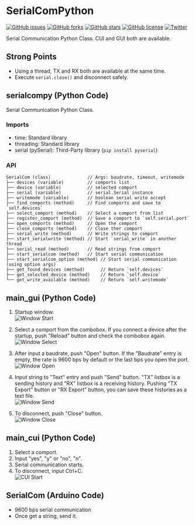 # SerialComPython
[![GitHub issues](https://img.shields.io/github/issues/kayrlas/SerialComPython)](https://github.com/kayrlas/SerialComPython/issues)
[![GitHub forks](https://img.shields.io/github/forks/kayrlas/SerialComPython)](https://github.com/kayrlas/SerialComPython/network)
[![GitHub stars](https://img.shields.io/github/stars/kayrlas/SerialComPython)](https://github.com/kayrlas/SerialComPython/stargazers)
[![GitHub license](https://img.shields.io/github/license/kayrlas/SerialComPython)](https://github.com/kayrlas/SerialComPython/blob/master/LICENSE)
[![Twitter](https://img.shields.io/twitter/url/https/github.com/kayrlas/SerialComPython?style=social)](https://twitter.com/intent/tweet?text=Wow:&url=https%3A%2F%2Fgithub.com%2Fkayrlas%2FSerialComPython)

Serial Communication Python Class. CUI and GUI both are available.

## Strong Points
- Using a thread, TX and RX both are available at the same time.
- Execute `serial.close()` and disconnect safely.

## serialcompy (Python Code)
Serial Communication Python Class.
### Imports
- time: Standard library
- threading: Standard library
- serial (pySerial): Third-Party library (`pip install pyserial`)
### API
```
SerialCom (class)              // Args: baudrate, timeout, writemode
├── devices (variable)         // comports list  
├── device (variable)          // selected comport  
├── serial (variable)          // serial.Serial instance  
├── writemode (variable)       // boolean serial write accept  
├── find_comports (method)     // Find comports and save to `self.devices`  
├── select_comport (method)    // Select a comport from list  
├── register_comport (method)  // Save a comport to `self.serial.port`  
├── open_comports (method)     // Open the comport  
├── close_comports (method)    // Close ther comport  
├── serial_write (method)      // Write strings to comport  
├── start_serialwrite (method) // Start `serial_write` in another thread  
├── serial_read (method)       // Read strings from comport  
├── start_serialcom (method)   // Start serial communication  
├── start_serialcom_option (method) // Start serial communication (using option args)  
├── get_found_devices (method)      // Return `self.devices`  
├── get_selected_device (method)    // Return `self.device`  
└── get_write_available (method)    // Return `self.writemode`
```

## main_gui (Python Code)
1. Startup window.  
![Window Start](/img/01-start.png "01-start")  

2. Select a comport from the combobox. If you connect a device after the startup, push "Reload" button and check the combobox again.  
![Window Select](/img/02-select.png "02-select")  

3. After input a baudrate, push "Open" button. If the "Baudrate" entry is empty, the rate is 9600 bps by default or the last bps you open the port.  
![Window Open](/img/03-open.png "03-open")

4. Input string to "Text" entry and push "Send" button. "TX" listbox is a sending history and "RX" listbox is a receiving history. Pushing "TX Export" button or "RX Export" button, you can save these histories as a text file.  
![Window Send](/img/04-send.png "04-send")  

5. To disconnect, push "Close" button.  
![Window Close](/img/05-close.png "05-close")  

## main_cui (Python Code)
1. Select a comport.  
2. Input "yes", "y" or "no", "n".  
3. Serial communication starts.  
4. To disconnect, input Ctrl+C.  
![CUI Start](/img/00-cui.png "00-cui")  

## SerialCom (Arduino Code)
- 9600 bps serial communication
- Once get a string, send it.
